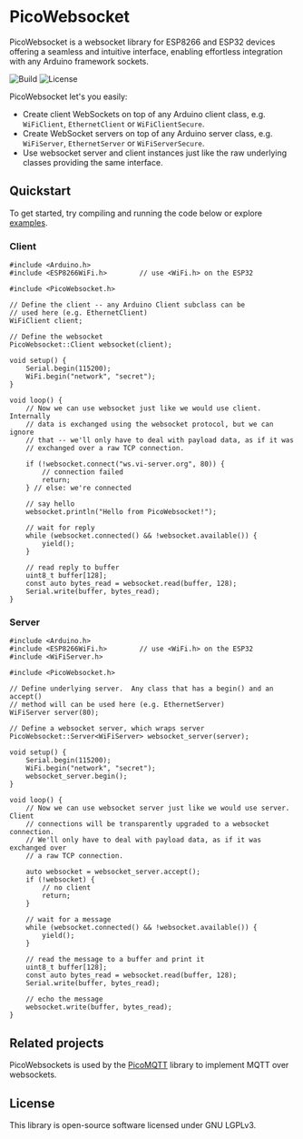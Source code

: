# PicoWebsocket

PicoWebsocket is a websocket library for ESP8266 and ESP32 devices offering a
seamless and intuitive interface, enabling effortless integration with any
Arduino framework sockets.

![Build](https://github.com/mlesniew/PicoWebsocket/actions/workflows/ci.yml/badge.svg) ![License](https://img.shields.io/github/license/mlesniew/PicoWebsocket) 

PicoWebsocket let's you easily:
* Create client WebSockets on top of any Arduino client class, e.g. `WiFiClient`, `EthernetClient` or `WiFiClientSecure`.
* Create WebSocket servers on top of any Arduino server class, e.g. `WiFiServer`, `EthernetServer` or `WiFiServerSecure`.
* Use websocket server and client instances just like the raw underlying classes providing the same interface.


## Quickstart

To get started, try compiling and running the code below or explore [examples](examples).

### Client

```
#include <Arduino.h>
#include <ESP8266WiFi.h>        // use <WiFi.h> on the ESP32

#include <PicoWebsocket.h>

// Define the client -- any Arduino Client subclass can be
// used here (e.g. EthernetClient)
WiFiClient client;

// Define the websocket
PicoWebsocket::Client websocket(client);

void setup() {
    Serial.begin(115200);
    WiFi.begin("network", "secret");
}

void loop() {
    // Now we can use websocket just like we would use client.  Internally
    // data is exchanged using the websocket protocol, but we can ignore
    // that -- we'll only have to deal with payload data, as if it was
    // exchanged over a raw TCP connection.

    if (!websocket.connect("ws.vi-server.org", 80)) {
        // connection failed
        return;
    } // else: we're connected 

    // say hello
    websocket.println("Hello from PicoWebsocket!");

    // wait for reply
    while (websocket.connected() && !websocket.available()) {
        yield();
    }

    // read reply to buffer
    uint8_t buffer[128];
    const auto bytes_read = websocket.read(buffer, 128);
    Serial.write(buffer, bytes_read);
}
```

### Server

```
#include <Arduino.h>
#include <ESP8266WiFi.h>        // use <WiFi.h> on the ESP32
#include <WiFiServer.h>

#include <PicoWebsocket.h>

// Define underlying server.  Any class that has a begin() and an accept()
// method will can be used here (e.g. EthernetServer)
WiFiServer server(80);

// Define a websocket server, which wraps server
PicoWebsocket::Server<WiFiServer> websocket_server(server);

void setup() {
    Serial.begin(115200);
    WiFi.begin("network", "secret");
    websocket_server.begin();
}

void loop() {
    // Now we can use websocket server just like we would use server.  Client
    // connections will be transparently upgraded to a websocket connection.
    // We'll only have to deal with payload data, as if it was exchanged over
    // a raw TCP connection.

    auto websocket = websocket_server.accept();
    if (!websocket) {
        // no client
        return;
    }

    // wait for a message
    while (websocket.connected() && !websocket.available()) {
        yield();
    }

    // read the message to a buffer and print it
    uint8_t buffer[128];
    const auto bytes_read = websocket.read(buffer, 128);
    Serial.write(buffer, bytes_read);

    // echo the message
    websocket.write(buffer, bytes_read);
}
```

## Related projects

PicoWebsockets is used by the [PicoMQTT](https://github.com/mlesniew/PicoMQTT) library to implement MQTT over websockets.

## License

This library is open-source software licensed under GNU LGPLv3.
